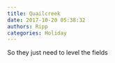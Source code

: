 ```yaml
---
title: Quailcreek
date: 2017-10-20 05:38:32
authors: Ripp
categories: Holiday
---
```


 So they just need to level the fields
